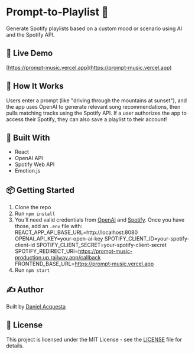 # Prompt-to-Playlist 🎵

Generate Spotify playlists based on a custom mood or scenario using AI and the Spotify API.

## 🚀 Live Demo

[https://prompt-music.vercel.app](https://prompt-music.vercel.app)

## 🧠 How It Works

Users enter a prompt (like "driving through the mountains at sunset"), and the app uses OpenAI to generate relevant song recommendations, then pulls matching tracks using the Spotify API. If a user authorizes the app to access their Spotify, they can also save a playlist to their account!

## 🔧 Built With

-   React
-   OpenAI API
-   Spotify Web API
-   Emotion.js

## 📦 Getting Started

1. Clone the repo
2. Run `npm install`
3. You'll need valid credentials from [OpenAI](https://platform.openai.com/docs/overview) and [Spotify](https://developer.spotify.com/dashboard). Once you have those, add an `.env` file with:
   REACT_APP_API_BASE_URL=http://localhost:8080
   OPENAI_API_KEY=your-open-ai-key
   SPOTIFY_CLIENT_ID=your-spotify-client-id
   SPOTIFY_CLIENT_SECRET=your-spotify-client-secret
   SPOTIFY_REDIRECT_URI=https://prompt-music-production.up.railway.app/callback
   FRONTEND_BASE_URL=https://prompt-music.vercel.app
4. Run `npm start`

## ✍️ Author

Built by [Daniel Acquesta](https://danielacquesta.dev)

## 📄 License

This project is licensed under the MIT License - see the [LICENSE](LICENSE) file for details.
